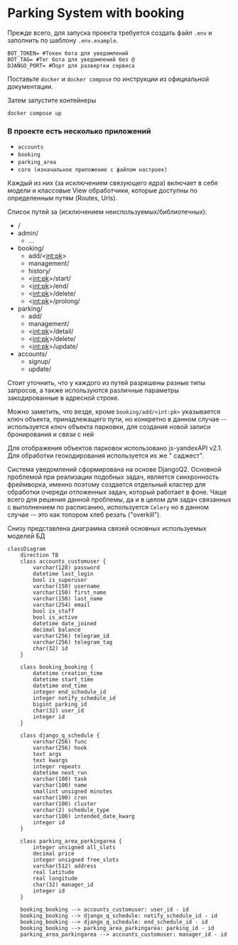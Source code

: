 # Parking System with booking

Прежде всего, для запуска проекта требуется создать файл `.env` и заполнить по шаблону `.env.example`.

```
BOT_TOKEN= #Токен бота для уведомлений
BOT_TAG= #Тег бота для уведомлений без @
DJANGO_PORT= #Порт для развертки сервиса
```

Поставьте `docker` и `docker compose` по инструкции из официальной документации.

Затем запустите контейнеры

```shell
docker compose up
```

### В проекте есть несколько приложений

- `accounts`
- `booking`
- `parking_area`
- `core (изначальное приложение с файлом настроек)`

Каждый из них (за исключением связующего ядра) включает в себя модели и классовые View обработчики, которые доступны по
определенным путям (Routes, Urls).

Список путей за (исключением неиспользуемых/библиотечных):

- /
- admin/
    - ...
- booking/
    - add/<<int:pk>>
    - management/
    - history/
    - <<int:pk>>/start/
    - <<int:pk>>/end/
    - <<int:pk>>/delete/
    - <<int:pk>>/prolong/
- parking/
    - add/
    - management/
    - <<int:pk>>/detail/
    - <<int:pk>>/delete/
    - <<int:pk>>/update/
- accounts/
    - signup/
    - update/

Стоит уточнить, что у каждого из путей разрешены разные типы запросов, а также используются различные параметры
закодированные в адресной строке.

Можно заметить, что везде, кроме `booking/add/<int:pk>` указывается ключ объекта, принадлежащего пути, но конкретно в
данном случае -- используется ключ объекта парковки, для создания новой записи бронирования и связи с ней

Для отображения объектов парковок использовано js-yandexAPI v2.1. Для обработки геокодирования используется их же "
саджест".

Система уведомлений сформирована на основе DjangoQ2.
Основной проблемой при реализации подобных задач, является синхронность фреймворка, именно поэтому создается отдельный
кластер для обработки очереди отложенных задач, который работает в фоне.
Чаще всего для решения данной проблемы, да и в целом для задач связанных с выполнением по расписанию,
используется `Celery` но в данном случае -- это как топором хлеб резать ("overkill").

Снизу представлена диаграмма связей основных используемых моделей БД

```mermaid
classDiagram
    direction TB
    class accounts_customuser {
        varchar(128) password
        datetime last_login
        bool is_superuser
        varchar(150) username
        varchar(150) first_name
        varchar(150) last_name
        varchar(254) email
        bool is_staff
        bool is_active
        datetime date_joined
        decimal balance
        varchar(256) telegram_id
        varchar(256) telegram_tag
        char(32) id
    }

    class booking_booking {
        datetime creation_time
        datetime start_time
        datetime end_time
        integer end_schedule_id
        integer notify_schedule_id
        bigint parking_id
        char(32) user_id
        integer id
    }

    class django_q_schedule {
        varchar(256) func
        varchar(256) hook
        text args
        text kwargs
        integer repeats
        datetime next_run
        varchar(100) task
        varchar(100) name
        smallint unsigned minutes
        varchar(100) cron
        varchar(100) cluster
        varchar(2) schedule_type
        varchar(100) intended_date_kwarg
        integer id
    }

    class parking_area_parkingarea {
        integer unsigned all_slots
        decimal price
        integer unsigned free_slots
        varchar(512) address
        real latitude
        real longitude
        char(32) manager_id
        integer id
    }

    booking_booking --> accounts_customuser: user_id - id
    booking_booking --> django_q_schedule: notify_schedule_id - id
    booking_booking --> django_q_schedule: end_schedule_id - id
    booking_booking --> parking_area_parkingarea: parking_id - id
    parking_area_parkingarea --> accounts_customuser: manager_id - id
```